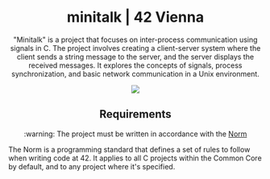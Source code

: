 <h1 align="center"> minitalk | 42 Vienna</h1>

<p align="center">"Minitalk" is a project that focuses on inter-process communication using signals in C. The project involves creating a client-server system where the client sends a string message to the server, and the server displays the received messages. It explores the concepts of signals, process synchronization, and basic network communication in a Unix environment.</p>
<p align="center" alt="screenshot of minitalk project and how does it work"><img src="https://github.com/LaDeMonika/42-Vienna-CommonCore/assets/128793184/8cb59eb5-5f38-4951-8796-26ec854d7b83"></p>


<h2 align="center" id="requirements"> Requirements </h2>

<p  align="center"> :warning: The project must be written in accordance with the <a href="https://github.com/42School/norminette/blob/master/pdf/en.norm.pdf" target="_blank">Norm</a> </p>
The Norm  is a programming standard that defines a set of rules to follow when writing code at 42. It applies to all C projects within the Common Core by default, and
to any project where it's specified.
